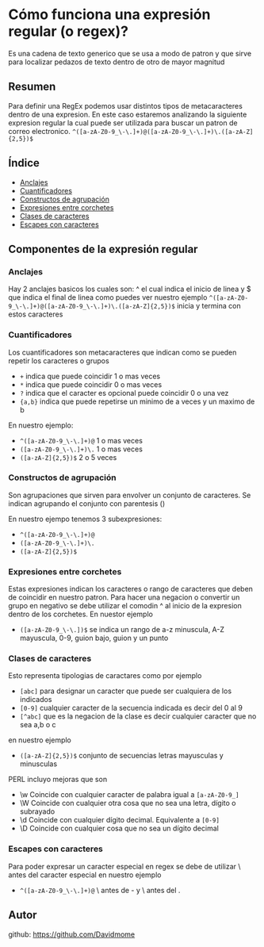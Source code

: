 # Cómo funciona una expresión regular (o regex)?

Es una cadena de texto generico que se usa a modo de patron y que sirve para localizar pedazos de texto dentro de otro de mayor magnitud

## Resumen

Para definir una RegEx podemos usar distintos tipos de metacaracteres dentro de una expresion. En este caso estaremos analizando la siguiente expresion regular la cual puede ser utilizada para buscar un patron de correo electronico. `^([a-zA-Z0-9_\-\.]+)@([a-zA-Z0-9_\-\.]+)\.([a-zA-Z]{2,5})$`

## Índice

- [Anclajes](#anclajes)
- [Cuantificadores](#cuantificadores)
- [Constructos de agrupación](#constructos-de-agrupaciones)
- [Expresiones entre corchetes](#expresiones-entre-corchetes)
- [Clases de caracteres](#clases-de-caracteres)
- [Escapes con caracteres](#escapes-con-caracteres)

## Componentes de la expresión regular

### Anclajes

Hay 2 anclajes basicos los cuales son: ^ el cual indica el inicio de linea y $ que indica el final de linea como puedes ver nuestro ejemplo `^([a-zA-Z0-9_\-\.]+)@([a-zA-Z0-9_\-\.]+)\.([a-zA-Z]{2,5})$` inicia y termina con estos caracteres

### Cuantificadores

Los cuantificadores son metacaracteres que indican como se pueden repetir los caracteres o grupos

- `+` indica que puede coincidir 1 o mas veces
- `*` indica que puede coincidir 0 o mas veces
- `?` indica que el caracter es opcional puede coincidir 0 o una vez
- `{a,b}` indica que puede repetirse un minimo de a veces y un maximo de b

En nuestro ejemplo:

- `^([a-zA-Z0-9_\-\.]+)@` 1 o mas veces
- `([a-zA-Z0-9_\-\.]+)\.` 1 o mas veces
- `([a-zA-Z]{2,5})$` 2 o 5 veces

### Constructos de agrupación

Son agrupaciones que sirven para envolver un conjunto de caracteres. Se indican agrupando el conjunto con parentesis ()

En nuestro ejempo tenemos 3 subexpresiones:

- `^([a-zA-Z0-9_\-\.]+)@`
- `([a-zA-Z0-9_\-\.]+)\.`
- `([a-zA-Z]{2,5})$`

### Expresiones entre corchetes

Estas expresiones indican los caracteres o rango de caracteres que deben de coincidir en nuestro patron. Para hacer una negacion o convertir un grupo en negativo se debe utilizar el comodin ^ al inicio de la expresion dentro de los corchetes.
En nuestor ejemplo

- `([a-zA-Z0-9_\-\.])$` se indica un rango de a-z minuscula, A-Z mayuscula, 0-9, guion bajo, guion y un punto

### Clases de caracteres

Esto representa tipologias de caractares como por ejemplo

- `[abc]` para designar un caracter que puede ser cualquiera de los indicados
- `[0-9]` cualquier caracter de la secuencia indicada es decir del 0 al 9
- `[^abc]` que es la negacion de la clase es decir cualquier caracter que no sea a,b o c

en nuestro ejemplo

- `([a-zA-Z]{2,5})$` conjunto de secuencias letras mayusculas y minusculas

PERL incluyo mejoras que son

- \w Coincide con cualquier caracter de palabra igual a `[a-zA-Z0-9_]`
- \W Coincide con cualquier otra cosa que no sea una letra, dígito o subrayado
- \d Coincide con cualquier dígito decimal. Equivalente a `[0-9]`
- \D Coincide con cualquier cosa que no sea un dígito decimal

### Escapes con caracteres

Para poder expresar un caracter especial en regex se debe de utilizar \ antes del caracter especial en nuestro ejemplo

- `^([a-zA-Z0-9_\-\.]+)@` \ antes de - y \ antes del .

## Autor

github: https://github.com/Davidmome
